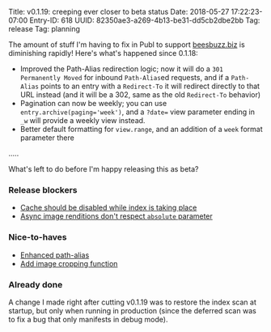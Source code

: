 Title: v0.1.19: creeping ever closer to beta status
Date: 2018-05-27 17:22:23-07:00
Entry-ID: 618
UUID: 82350ae3-a269-4b13-be31-dd5cb2dbe2bb
Tag: release
Tag: planning

The amount of stuff I'm having to fix in Publ to support [beesbuzz.biz](https://beesbuzz.biz/) is diminishing rapidly! Here's what's happened since 0.1.18:

* Improved the Path-Alias redirection logic; now it will do a `301 Permanently Moved` for inbound `Path-Alias`ed requests, and if a `Path-Alias` points to an entry with a `Redirect-To` it will redirect directly to that URL instead (and it will be a 302, same as the old `Redirect-To` behavior)
* Pagination can now be weekly; you can use `entry.archive(paging='week')`, and a `?date=` view parameter ending in `_w` will provide a weekly view instead.
* Better default formatting for `view.range`, and an addition of a `week` format parameter there

.....

What's left to do before I'm happy releasing this as beta?

### Release blockers
* [Cache should be disabled while index is taking place](https://github.com/fluffy-critter/Publ/issues/84)
* [Async image renditions don't respect `absolute` parameter](https://github.com/fluffy-critter/Publ/issues/106)

### Nice-to-haves
* [Enhanced path-alias](https://github.com/fluffy-critter/Publ/issues/11)
* [Add image cropping function](https://github.com/fluffy-critter/Publ/issues/77)

### Already done

A change I made right after cutting v0.1.19 was to restore the index scan at startup, but only when running in production (since the deferred scan was to fix a bug that only manifests in debug mode).